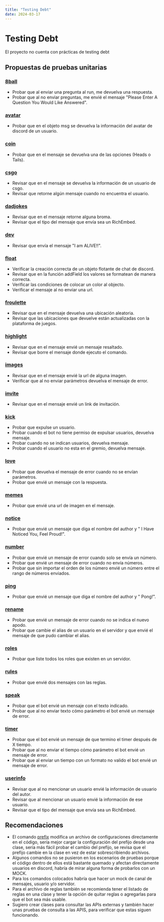 ```yaml
---
title: "Testing Debt"
date: 2024-03-17
---
```


# Testing Debt
El proyecto no cuenta con prácticas de testing debt

## Propuestas de pruebas unitarias

### [8ball](https://github.com/CSDT-ECI/Ricardo-Martinez-advanced-discord-bot-easy-install/tree/github_pages/src/commands/8ball.js)

- Probar que al enviar una pregunta al run, me devuelva una respuesta.
- Probar que al no enviar preguntas, me envié el mensaje "Please Enter A Question You Would Like Answered".

### [avatar](https://github.com/CSDT-ECI/Ricardo-Martinez-advanced-discord-bot-easy-install/tree/github_pages/src/commands/avatar.js)
- Probar que en el objeto msg se devuelva la información del avatar de discord de un usuario.

### [coin](https://github.com/CSDT-ECI/Ricardo-Martinez-advanced-discord-bot-easy-install/tree/github_pages/src/commands/coin.js)
- Probar que en el mensaje se devuelva una de las opciones (Heads o Tails).

### [csgo](https://github.com/CSDT-ECI/Ricardo-Martinez-advanced-discord-bot-easy-install/tree/github_pages/src/commands/csgo.js)
- Revisar que en el mensaje se devuelva la información de un usuario de csgo.
- Revisar que retorne algún mensaje cuando no encuentra el  usuario.

### [dadjokes](https://github.com/CSDT-ECI/Ricardo-Martinez-advanced-discord-bot-easy-install/tree/github_pages/src/commands/dadjokes.js)
- Revisar que en el mensaje retorne alguna broma.
- Revisar que el tipo del mensaje que envía sea un RichEmbed.

### [dev](https://github.com/CSDT-ECI/Ricardo-Martinez-advanced-discord-bot-easy-install/tree/github_pages/src/commands/dev.js)
- Revisar que envía el mensaje "I am ALIVE!!".

### [float](https://github.com/CSDT-ECI/Ricardo-Martinez-advanced-discord-bot-easy-install/tree/github_pages/src/commands/float.js)
- Verificar la creación correcta de un objeto flotante de chat de discord.
- Revisar que en la función addField los valores se formatean de manera correcta.
- Verificar las condiciones de colocar un color al objecto.
- Verificar el mensaje al no enviar una url.

### [froulette](https://github.com/CSDT-ECI/Ricardo-Martinez-advanced-discord-bot-easy-install/tree/github_pages/src/commands/froulette.js)
- Revisar que en el mensaje devuelva una ubicación aleatoria.
- Revisar que las ubicaciones que devuelve están actualizadas con la plataforma de juegos.

### [highlight](https://github.com/CSDT-ECI/Ricardo-Martinez-advanced-discord-bot-easy-install/tree/github_pages/src/commands/highlight.js)
- Revisar que en el mensaje envié un mensaje resaltado.
- Revisar que borre el mensaje donde ejecuto el comando.

### [images](https://github.com/CSDT-ECI/Ricardo-Martinez-advanced-discord-bot-easy-install/tree/github_pages/src/commands/images.js)
- Revisar que en el mensaje envié la url de alguna imagen.
- Verificar que al no enviar parámetros devuelva el mensaje de error.

### [invite](https://github.com/CSDT-ECI/Ricardo-Martinez-advanced-discord-bot-easy-install/tree/github_pages/src/commands/invite.js)
- Revisar que en el mensaje envié un link de invitación.

### [kick](https://github.com/CSDT-ECI/Ricardo-Martinez-advanced-discord-bot-easy-install/tree/github_pages/src/commands/kick.js)
- Probar que expulse un usuario. 
- Probar cuando el bot no tiene permiso de expulsar usuarios, devuelva mensaje.
- Probar cuando no se indican usuarios, devuelva mensaje.
- Probar cuando el usuario no esta en el gremio, devuelva mensaje.

### [love](https://github.com/CSDT-ECI/Ricardo-Martinez-advanced-discord-bot-easy-install/tree/github_pages/src/commands/love.js)
- Probar que devuelva el mensaje de error cuando no se envían parámetros.
- Probar que envié un mensaje con la respuesta.

### [memes](https://github.com/CSDT-ECI/Ricardo-Martinez-advanced-discord-bot-easy-install/tree/github_pages/src/commands/memes.js)
- Probar que envié una url de imagen en el mensaje.

### [notice](https://github.com/CSDT-ECI/Ricardo-Martinez-advanced-discord-bot-easy-install/tree/github_pages/src/commands/notice.js)
- Probar que envié un mensaje que diga el nombre del author y " I Have Noticed You, Feel Proud!".

### [number](https://github.com/CSDT-ECI/Ricardo-Martinez-advanced-discord-bot-easy-install/tree/github_pages/src/commands/number.js)
- Probar que envié un mensaje de error cuando solo se envía un número.
- Probar que envié un mensaje de error cuando no envía números.
- Probar que sin importar el orden de los número envié un número entre el rango de números enviados.

### [ping](https://github.com/CSDT-ECI/Ricardo-Martinez-advanced-discord-bot-easy-install/tree/github_pages/src/commands/ping.js)
- Probar que envié un mensaje que diga el nombre del author y " Pong!".

### [rename](https://github.com/CSDT-ECI/Ricardo-Martinez-advanced-discord-bot-easy-install/tree/github_pages/src/commands/rename.js)
- Probar que envié un mensaje de error cuando no se indica el nuevo apodo.
- Probar que cambie el alias de un usuario en el servidor y que envié el mensaje de que pudo cambiar el alias.

### [roles](https://github.com/CSDT-ECI/Ricardo-Martinez-advanced-discord-bot-easy-install/tree/github_pages/src/commands/roles.js)
- Probar que liste todos los roles que existen en un servidor.

### [rules](https://github.com/CSDT-ECI/Ricardo-Martinez-advanced-discord-bot-easy-install/tree/github_pages/src/commands/rules.js)
- Probar que envié dos mensajes con las reglas.

### [speak](https://github.com/CSDT-ECI/Ricardo-Martinez-advanced-discord-bot-easy-install/tree/github_pages/src/commands/speak.js)
- Probar que el bot envié un mensaje con el texto indicado.
- Probar que al no enviar texto cómo parámetro el bot envié un mensaje de error.

### [timer](https://github.com/CSDT-ECI/Ricardo-Martinez-advanced-discord-bot-easy-install/tree/github_pages/src/commands/timer.js)

- Probar que el bot envié un mensaje de que termino el timer después de X tiempo.
- Probar que al no enviar el tiempo cómo parámetro el bot envié un mensaje de error.
- Probar que al enviar un tiempo con un formato no valido el bot envié un mensaje de error.

### [userinfo](https://github.com/CSDT-ECI/Ricardo-Martinez-advanced-discord-bot-easy-install/tree/github_pages/src/commands/userinfo.js)
- Revisar que al no mencionar un usuario envié la información de usuario del autor.
- Revisar que al mencionar un usuario envié la información de ese usuario.
- Revisar que el tipo del mensaje que envía sea un RichEmbed.

## Recomendaciones
- El comando [prefix](https://github.com/CSDT-ECI/Ricardo-Martinez-advanced-discord-bot-easy-install/tree/github_pages/src/commands/prefix.js) modifica un archivo de configuraciones directamente en el código, sería mejor cargar la configuración del prefijo desde una clase, sería más fácil probar el cambio del prefijo, se revisa que el prefijo cambie en la clase en vez de estar sobrescribiendo archivos.
- Algunos comandos no se pusieron en los escenarios de pruebas porque el código dentro de ellos está bastante quemado y afectan directamente usuarios en discord, habría de mirar alguna forma de probarlos con un MOCK.
- Para los comandos colocados habría que hacer un mock de canal de mensajes, usuario y/o servidor.
- Para el archivo de reglas también se recomienda tener el listado de reglas en una clase y tener la opción de quitar reglas o agregarlas para que el bot sea más usable.
- Sugiero crear clases para consultar las APIs externas y también hacer unas pruebas de consulta a las APIS, para verificar que estas siguen funcionando.